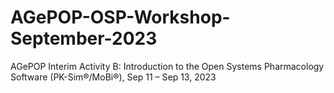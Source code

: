 # AGePOP-OSP-Workshop-September-2023
AGePOP Interim Activity B: Introduction to the Open Systems Pharmacology Software (PK-Sim®/MoBi®), Sep 11 – Sep 13, 2023
